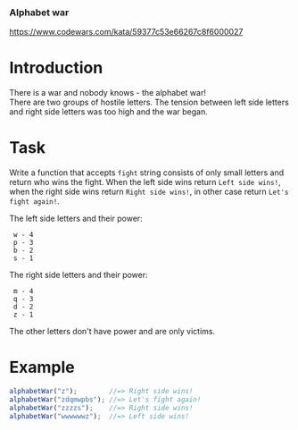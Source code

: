 ### Alphabet war

https://www.codewars.com/kata/59377c53e66267c8f6000027

# Introduction

There is a war and nobody knows - the alphabet war!  
There are two groups of hostile letters. The tension between left side letters and right side letters was too high and the war began.

# Task

Write a function that accepts `fight` string consists of only small letters and return who wins the fight. When the left side wins return `Left side wins!`, when the right side wins return `Right side wins!`, in other case return `Let's fight again!`.

The left side letters and their power:
```
 w - 4
 p - 3
 b - 2
 s - 1
```
The right side letters and their power:
```
 m - 4
 q - 3
 d - 2
 z - 1
```
The other letters don't have power and are only victims.

# Example

```javascript
alphabetWar("z");        //=> Right side wins!
alphabetWar("zdqmwpbs"); //=> Let's fight again!
alphabetWar("zzzzs");    //=> Right side wins!
alphabetWar("wwwwwwz");  //=> Left side wins!
```
